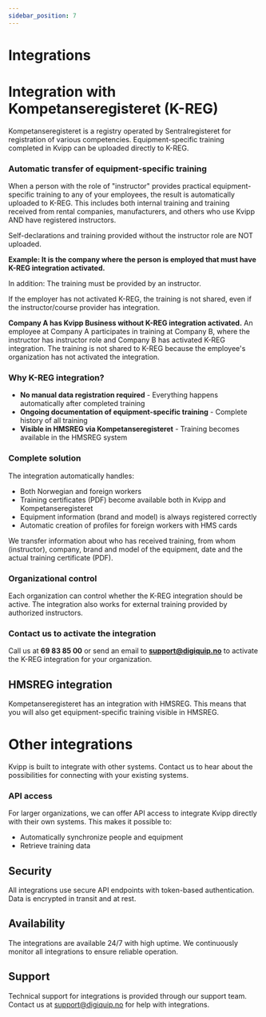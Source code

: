 ```yaml
---
sidebar_position: 7
---
```

# Integrations

# Integration with Kompetanseregisteret (K-REG)

Kompetanseregisteret is a registry operated by Sentralregisteret for registration of various competencies. Equipment-specific training completed in Kvipp can be uploaded directly to K-REG.

### Automatic transfer of equipment-specific training

When a person with the role of "instructor" provides practical equipment-specific training to any of your employees, the result is automatically uploaded to K-REG. This includes both internal training and training received from rental companies, manufacturers, and others who use Kvipp AND have registered instructors.

Self-declarations and training provided without the instructor role are NOT uploaded.

**Example: It is the company where the person is employed that must have K-REG integration activated.**

In addition: The training must be provided by an instructor.

If the employer has not activated K-REG, the training is not shared, even if the instructor/course provider has integration.

**Company A has Kvipp Business without K-REG integration activated.**
An employee at Company A participates in training at Company B, where the instructor has instructor role and Company B has activated K-REG integration. The training is not shared to K-REG because the employee's organization has not activated the integration.

### Why K-REG integration?

- **No manual data registration required** - Everything happens automatically after completed training
- **Ongoing documentation of equipment-specific training** - Complete history of all training
- **Visible in HMSREG via Kompetanseregisteret** - Training becomes available in the HMSREG system

### Complete solution

The integration automatically handles:
- Both Norwegian and foreign workers
- Training certificates (PDF) become available both in Kvipp and Kompetanseregisteret
- Equipment information (brand and model) is always registered correctly
- Automatic creation of profiles for foreign workers with HMS cards

We transfer information about who has received training, from whom (instructor), company, brand and model of the equipment, date and the actual training certificate (PDF).

### Organizational control

Each organization can control whether the K-REG integration should be active. The integration also works for external training provided by authorized instructors.

### Contact us to activate the integration

Call us at **69 83 85 00** or send an email to **support@digiquip.no** to activate the K-REG integration for your organization.

## HMSREG integration

Kompetanseregisteret has an integration with HMSREG. This means that you will also get equipment-specific training visible in HMSREG.

# Other integrations

Kvipp is built to integrate with other systems. Contact us to hear about the possibilities for connecting with your existing systems.

### API access

For larger organizations, we can offer API access to integrate Kvipp directly with their own systems. This makes it possible to:

- Automatically synchronize people and equipment
- Retrieve training data

## Security

All integrations use secure API endpoints with token-based authentication. Data is encrypted in transit and at rest.

## Availability

The integrations are available 24/7 with high uptime. We continuously monitor all integrations to ensure reliable operation.

## Support

Technical support for integrations is provided through our support team. Contact us at support@digiquip.no for help with integrations.
